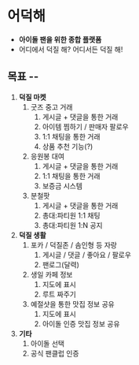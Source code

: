 # 어덕해
- **아이돌 팬을 위한 종합 플랫폼**
- 어디에서 덕질 해? 어디서든 덕질 해!

## 목표 --
1. **덕질 마켓**
    1. 굿즈 중고 거래
        1. 게시글 + 댓글을 통한 거래
        2. 아이템 찜하기 / 판매자 팔로우
        3. 1:1 채팅을 통한 거래
        4. 상품 추천 기능(?)
    2. 응원봉 대여
        1. 게시글 + 댓글을 통한 거래
        2. 1:1 채팅을 통한 거래
        3. 보증금 시스템
    3. 분철팟
        1. 게시글 + 댓글을 통한 거래
        2. 총대:파티원 1:1 채팅
        3. 총대:파티원 1:N 공지
2. **덕질 생활**
    1. 포카 / 덕질존 / 솜인형 등 자랑
        1. 게시글 / 댓글 / 좋아요 / 팔로우
        2. 팬로그(달력)
    2. 생일 카페 정보
        1. 지도에 표시
        2. 루트 짜주기
    3. 예절샷을 통한 맛집 정보 공유
        1. 지도에 표시
        2. 아이돌 인증 맛집 정보 공유
3. **기타**
    1. 아이돌 선택
    2. 공식 팬클럽 인증